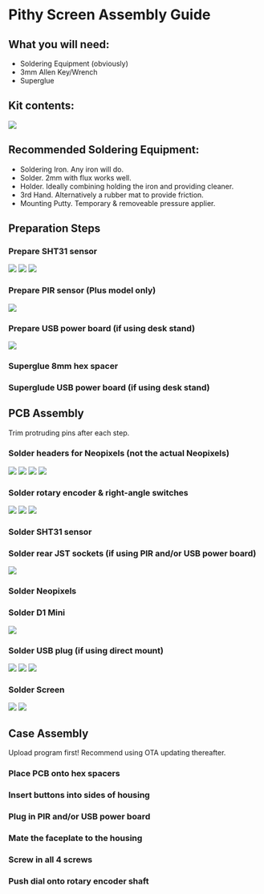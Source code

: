 # Pithy Screen Assembly Guide

## What you will need:
* Soldering Equipment (obviously)
* 3mm Allen Key/Wrench
* Superglue

## Kit contents:
<img src="https://raw.githubusercontent.com//ioios-io/assembly/main/assets/S%20All.jpeg">

## Recommended Soldering Equipment:
* Soldering Iron. Any iron will do.
* Solder. 2mm with flux works well.
* Holder. Ideally combining holding the iron and providing cleaner.
* 3rd Hand. Alternatively a rubber mat to provide friction.
* Mounting Putty. Temporary & removeable pressure applier.

## Preparation Steps
### Prepare SHT31 sensor
<img src="https://raw.githubusercontent.com//ioios-io/assembly/main/assets/C%20SHT%201.jpeg">
<img src="https://raw.githubusercontent.com//ioios-io/assembly/main/assets/C%20SHT%202.jpeg">
<img src="https://raw.githubusercontent.com//ioios-io/assembly/main/assets/C%20SHT%203.jpeg">

### Prepare PIR sensor (Plus model only)
<img src="https://raw.githubusercontent.com//ioios-io/assembly/main/assets/C%20PIR%201.jpeg">

### Prepare USB power board (if using desk stand)
<img src="https://raw.githubusercontent.com//ioios-io/assembly/main/assets/C%20Micro%201.jpeg">

### Superglue 8mm hex spacer
### Superglude USB power board (if using desk stand)

## PCB Assembly
Trim protruding pins after each step.

### Solder headers for Neopixels (not the actual Neopixels)
<img src="https://raw.githubusercontent.com//ioios-io/assembly/main/assets/S%20Neopixel%201.jpeg">
<img src="https://raw.githubusercontent.com//ioios-io/assembly/main/assets/S%20Neopixel%202.jpeg">
<img src="https://raw.githubusercontent.com//ioios-io/assembly/main/assets/S%20Neopixel%203.jpeg">
<img src="https://raw.githubusercontent.com//ioios-io/assembly/main/assets/S%20Neopixel%204.jpeg">

### Solder rotary encoder & right-angle switches
<img src="https://raw.githubusercontent.com//ioios-io/assembly/main/assets/S%20Basics%201.jpeg">
<img src="https://raw.githubusercontent.com//ioios-io/assembly/main/assets/S%20Basics%202.jpeg">
<img src="https://raw.githubusercontent.com//ioios-io/assembly/main/assets/S%20Basics%203.jpeg">

### Solder SHT31 sensor
### Solder rear JST sockets (if using PIR and/or USB power board)
<img src="https://raw.githubusercontent.com//ioios-io/assembly/main/assets/S%20JST%201.jpeg">

### Solder Neopixels
### Solder D1 Mini
<img src="https://raw.githubusercontent.com//ioios-io/assembly/main/assets/S%20D1%201.jpeg">

### Solder USB plug (if using direct mount)
<img src="https://raw.githubusercontent.com//ioios-io/assembly/main/assets/S%20USB%201.jpeg">
<img src="https://raw.githubusercontent.com//ioios-io/assembly/main/assets/S%20USB%202.jpeg">
<img src="https://raw.githubusercontent.com//ioios-io/assembly/main/assets/S%20USB%203.jpeg">

### Solder Screen
<img src="https://raw.githubusercontent.com//ioios-io/assembly/main/assets/S%20Screen%201.jpeg">
<img src="https://raw.githubusercontent.com//ioios-io/assembly/main/assets/S%20Screen%202.jpeg">

## Case Assembly
Upload program first! Recommend using OTA updating thereafter.

### Place PCB onto hex spacers
### Insert buttons into sides of housing
### Plug in PIR and/or USB power board
### Mate the faceplate to the housing
### Screw in all 4 screws
### Push dial onto rotary encoder shaft